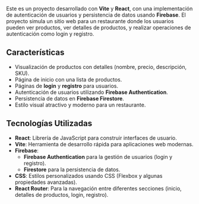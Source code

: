 Este es un proyecto desarrollado con **Vite** y **React**, con una implementación de autenticación de usuarios y persistencia de datos usando **Firebase**. El proyecto simula un sitio web para un restaurante donde los usuarios pueden ver productos, ver detalles de productos, y realizar operaciones de autenticación como login y registro.

## **Características**

- Visualización de productos con detalles (nombre, precio, descripción, SKU).
- Página de inicio con una lista de productos.
- Páginas de **login** y **registro** para usuarios.
- Autenticación de usuarios utilizando **Firebase Authentication**.
- Persistencia de datos en **Firebase Firestore**.
- Estilo visual atractivo y moderno para un restaurante.

## **Tecnologías Utilizadas**

- **React**: Librería de JavaScript para construir interfaces de usuario.
- **Vite**: Herramienta de desarrollo rápida para aplicaciones web modernas.
- **Firebase**:
  - **Firebase Authentication** para la gestión de usuarios (login y registro).
  - **Firestore** para la persistencia de datos.
- **CSS**: Estilos personalizados usando CSS (Flexbox y algunas propiedades avanzadas).
- **React Router**: Para la navegación entre diferentes secciones (inicio, detalles de productos, login, registro).
